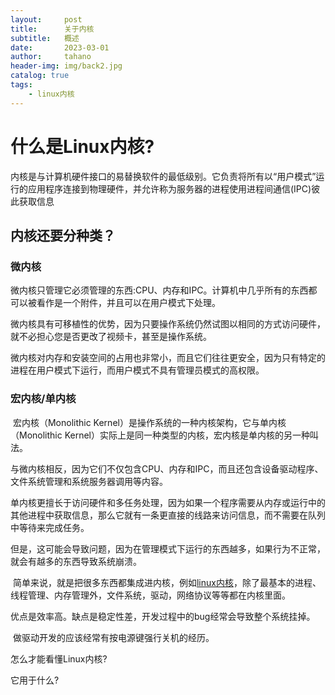 ```yaml
---
layout:     post
title:      关于内核
subtitle:   概述
date:       2023-03-01
author:     tahano
header-img: img/back2.jpg
catalog: true
tags:
    - linux内核
---
```


# 什么是Linux内核?

​	内核是与计算机硬件接口的易替换软件的最低级别。它负责将所有以“用户模式”运行的应用程序连接到物理硬件，并允许称为服务器的进程使用进程间通信(IPC)彼此获取信息

## 内核还要分种类？

### 微内核

​	微内核只管理它必须管理的东西:CPU、内存和IPC。计算机中几乎所有的东西都可以被看作是一个附件，并且可以在用户模式下处理。

​	微内核具有可移植性的优势，因为只要操作系统仍然试图以相同的方式访问硬件，就不必担心您是否更改了视频卡，甚至是操作系统。

​	微内核对内存和安装空间的占用也非常小，而且它们往往更安全，因为只有特定的进程在用户模式下运行，而用户模式不具有管理员模式的高权限。

### 宏内核/单内核

​	宏内核（Monolithic Kernel）是操作系统的一种内核架构，它与单内核（Monolithic Kernel）实际上是同一种类型的内核，宏内核是单内核的另一种叫法。

​	与微内核相反，因为它们不仅包含CPU、内存和IPC，而且还包含设备驱动程序、文件系统管理和系统服务器调用等内容。

​	单内核更擅长于访问硬件和多任务处理，因为如果一个程序需要从内存或运行中的其他进程中获取信息，那么它就有一条更直接的线路来访问信息，而不需要在队列中等待来完成任务。

但是，这可能会导致问题，因为在管理模式下运行的东西越多，如果行为不正常，就会有越多的东西导致系统崩溃。

​	简单来说，就是把很多东西都集成进内核，例如[linux内核](https://zhida.zhihu.com/search?content_id=100191711&content_type=Article&match_order=1&q=linux内核&zhida_source=entity)，除了最基本的进程、线程管理、内存管理外，文件系统，驱动，网络协议等等都在内核里面。

​	优点是效率高。缺点是稳定性差，开发过程中的bug经常会导致整个系统挂掉。

​	做驱动开发的应该经常有按电源键强行关机的经历。



怎么才能看懂Linux内核?

它用于什么?

